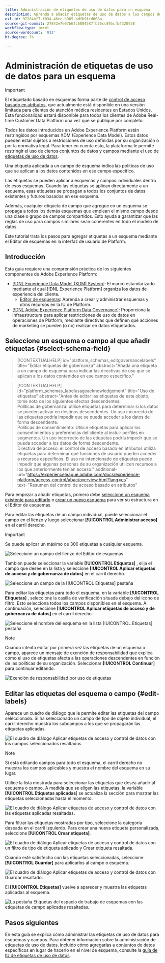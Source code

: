 ```yaml
---
title: Administración de etiquetas de uso de datos para un esquema
description: Aprenda a añadir etiquetas de uso de datos a los campos de esquema del modelo de datos de experiencia (XDM) en la interfaz de usuario de Adobe Experience Platform.
exl-id: 92284bf7-f034-46cc-b905-bdfb9fcd608a
source-git-commit: 27842e7e07b6fc5884587fb75cc89bcfb4320938
workflow-type: tm+mt
source-wordcount: '913'
ht-degree: 7%

---
```


# Administración de etiquetas de uso de datos para un esquema

>[!IMPORTANT]
>
>El etiquetado basado en esquemas forma parte de [control de acceso basado en atributos](../../access-control/abac/overview.md), que actualmente está disponible en una versión limitada para clientes de atención médica residentes en Estados Unidos. Esta funcionalidad estará disponible para todos los clientes de Adobe Real-time Customer Data Platform una vez que se publique por completo.

Todos los datos introducidos en Adobe Experience Platform están restringidos por esquemas XDM (Experience Data Model). Estos datos pueden estar sujetos a restricciones de uso definidas por su organización o por la normativa legal. Para tener en cuenta esto, la plataforma le permite restringir el uso de ciertos conjuntos de datos y campos mediante el uso de [etiquetas de uso de datos](../../data-governance/labels/overview.md).

Una etiqueta aplicada a un campo de esquema indica las políticas de uso que se aplican a los datos contenidos en ese campo específico.

Las etiquetas se pueden aplicar a esquemas y campos individuales dentro de esos esquemas. Cuando las etiquetas se aplican directamente a un esquema, esas etiquetas se propagan a todos los conjuntos de datos existentes y futuros basados en ese esquema.

Además, cualquier etiqueta de campo que agregue en un esquema se propaga a todos los demás esquemas que emplean el mismo campo desde una clase o grupo de campos compartidos. Esto ayuda a garantizar que las reglas de uso para campos similares sean coherentes en todo el modelo de datos.

Este tutorial trata los pasos para agregar etiquetas a un esquema mediante el Editor de esquemas en la interfaz de usuario de Platform.

## Introducción

Esta guía requiere una comprensión práctica de los siguientes componentes de Adobe Experience Platform:

* [[!DNL Experience Data Model (XDM) System]](../home.md): El marco estandarizado mediante el cual [!DNL Experience Platform] organiza los datos de experiencia del cliente.
   * [Editor de esquemas](../ui/overview.md): Aprenda a crear y administrar esquemas y otros recursos en la IU de Platform.
* [[!DNL Adobe Experience Platform Data Governance]](../../data-governance/home.md): Proporciona la infraestructura para aplicar restricciones de uso de datos en operaciones de Platform, mediante directivas que definen qué acciones de marketing se pueden (o no) realizar en datos etiquetados.

## Seleccione un esquema o campo al que añadir etiquetas {#select-schema-field}

>[!CONTEXTUALHELP]
>id="platform_schemas_editgovernancelabels"
>title="Editar etiquetas de gobernanza"
>abstract="Añada una etiqueta a un campo de esquema para indicar las directivas de uso que se aplican a los datos contenidos en ese campo específico."

>[!CONTEXTUALHELP]
>id="platform_schemas_labelusageacknowledgement"
>title="Uso de etiquetas"
>abstract="Antes de editar las etiquetas de este objeto, tome nota de los siguientes efectos descendentes:<br>Políticas de gobernanza: utilice etiquetas para determinar si los datos se pueden activar en destinos descendentes. Un uso incorrecto de las etiquetas podría impedir que se pueda acceder a los datos de forma descendente.<br>Políticas de consentimiento: Utilice etiquetas para aplicar los consentimientos y preferencias del cliente al incluir perfiles en segmentos. Un uso incorrecto de las etiquetas podría impedir que se pueda acceder a los datos de forma descendente.<br>Directiva de acceso: el control de acceso basado en atributos utiliza etiquetas para determinar qué funciones de usuario pueden acceder a recursos específicos. El uso no intencionado de etiquetas puede impedir que algunas personas de su organización utilicen recursos a los que anteriormente tenían acceso."
>additional-url="https://experienceleague.adobe.com/docs/experience-platform/access-control/abac/overview.html?lang=es" text="Resumen del control de acceso basado en atributos"

Para empezar a añadir etiquetas, primero debe [seleccione un esquema existente para editarlo](../ui/resources/schemas.md#edit) o [crear un nuevo esquema](../ui/resources/schemas.md#create) para ver su estructura en el Editor de esquemas.

Para editar las etiquetas de un campo individual, puede seleccionar el campo en el lienzo y luego seleccionar **[!UICONTROL Administrar acceso]** en el carril derecho.

>[!IMPORTANT]
>
>Se puede aplicar un máximo de 300 etiquetas a cualquier esquema.

![Seleccione un campo del lienzo del Editor de esquemas](../images/tutorials/labels/manage-access.png)

También puede seleccionar la variable **[!UICONTROL Etiquetas]** , elija el campo que desee en la lista y seleccione **[!UICONTROL Aplicar etiquetas de acceso y de gobernanza de datos]** en el carril derecho.

![Seleccione un campo de la [!UICONTROL Etiquetas] pestaña](../images/tutorials/labels/select-field-on-labels-tab.png)

Para editar las etiquetas para todo el esquema, en la variable **[!UICONTROL Etiquetas]** , seleccione la casilla de verificación situada debajo del icono de filtro. Esto selecciona todos los campos disponibles en el esquema. A continuación, seleccione **[!UICONTROL Aplicar etiquetas de acceso y de gobernanza de datos]** en el carril derecho.

![Seleccione el nombre del esquema en la lista [!UICONTROL Etiquetas] pestaña](../images/tutorials/labels/select-schema-on-labels-tab.png)

>[!NOTE]
>
>Cuando intenta editar por primera vez las etiquetas de un esquema o campo, aparece un mensaje de exención de responsabilidad que explica cómo el uso de etiquetas afecta a las operaciones descendentes en función de las políticas de su organización. Seleccionar **[!UICONTROL Continuar]** para continuar editando.
>
>![Exención de responsabilidad por uso de etiquetas](../images/tutorials/labels/disclaimer.png)

## Editar las etiquetas del esquema o campo {#edit-labels}

Aparece un cuadro de diálogo que le permite editar las etiquetas del campo seleccionado. Si ha seleccionado un campo de tipo de objeto individual, el carril derecho muestra los subcampos a los que se propagarán las etiquetas aplicadas.

![El cuadro de diálogo Aplicar etiquetas de acceso y control de datos con los campos seleccionados resaltados.](../images/tutorials/labels/edit-labels.png)

>[!NOTE]
>
>Si está editando campos para todo el esquema, el carril derecho no muestra los campos aplicables y muestra el nombre del esquema en su lugar.

Utilice la lista mostrada para seleccionar las etiquetas que desea añadir al esquema o campo. A medida que se eligen las etiquetas, la variable **[!UICONTROL Etiquetas aplicadas]** se actualiza la sección para mostrar las etiquetas seleccionadas hasta el momento.

![El cuadro de diálogo Aplicar etiquetas de acceso y control de datos con las etiquetas aplicadas resaltadas.](../images/tutorials/labels/applied-labels.png)

Para filtrar las etiquetas mostradas por tipo, seleccione la categoría deseada en el carril izquierdo. Para crear una nueva etiqueta personalizada, seleccione **[!UICONTROL Crear etiqueta]**.

![El cuadro de diálogo Aplicar etiquetas de acceso y control de datos con un filtro de tipo de etiqueta aplicado y Crear etiqueta resaltada.](../images/tutorials/labels/filter-and-create-custom.png)

Cuando esté satisfecho con las etiquetas seleccionadas, seleccione **[!UICONTROL Guardar]** para aplicarlos al campo o esquema.

![El cuadro de diálogo Aplicar etiquetas de acceso y control de datos con Guardar resaltado.](../images/tutorials/labels/save-labels.png)

El **[!UICONTROL Etiquetas]** vuelve a aparecer y muestra las etiquetas aplicadas al esquema.

![La pestaña Etiquetas del espacio de trabajo de esquemas con las etiquetas de campo aplicadas resaltadas.](../images/tutorials/labels/field-labels-added.png)

## Pasos siguientes

En esta guía se explica cómo administrar las etiquetas de uso de datos para esquemas y campos. Para obtener información sobre la administración de etiquetas de uso de datos, incluido cómo agregarlas a conjuntos de datos específicos en lugar de hacerlo en el nivel de esquema, consulte la [guía de IU de etiquetas de uso de datos](../../data-governance/labels/user-guide.md).
